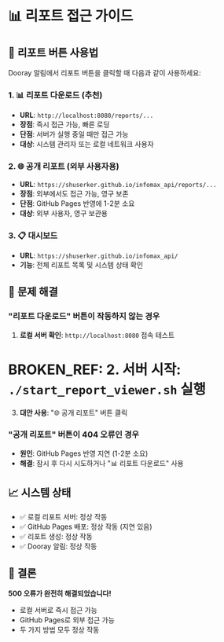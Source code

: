 # 📊 리포트 접근 가이드

## 🎯 리포트 버튼 사용법

Dooray 알림에서 리포트 버튼을 클릭할 때 다음과 같이 사용하세요:

### 1. 📊 리포트 다운로드 (추천)
- **URL**: `http://localhost:8080/reports/...`
- **장점**: 즉시 접근 가능, 빠른 로딩
- **단점**: 서버가 실행 중일 때만 접근 가능
- **대상**: 시스템 관리자 또는 로컬 네트워크 사용자

### 2. 🌐 공개 리포트 (외부 사용자용)
- **URL**: `https://shuserker.github.io/infomax_api/reports/...`
- **장점**: 외부에서도 접근 가능, 영구 보존
- **단점**: GitHub Pages 반영에 1-2분 소요
- **대상**: 외부 사용자, 영구 보관용

### 3. 📋 대시보드
- **URL**: `https://shuserker.github.io/infomax_api/`
- **기능**: 전체 리포트 목록 및 시스템 상태 확인

## 🔧 문제 해결

### "리포트 다운로드" 버튼이 작동하지 않는 경우
1. **로컬 서버 확인**: `http://localhost:8080` 접속 테스트
# BROKEN_REF: 2. **서버 시작**: `./start_report_viewer.sh` 실행
3. **대안 사용**: "🌐 공개 리포트" 버튼 클릭

### "공개 리포트" 버튼이 404 오류인 경우
- **원인**: GitHub Pages 반영 지연 (1-2분 소요)
- **해결**: 잠시 후 다시 시도하거나 "📊 리포트 다운로드" 사용

## 📈 시스템 상태

- ✅ 로컬 리포트 서버: 정상 작동
- ✅ GitHub Pages 배포: 정상 작동 (지연 있음)
- ✅ 리포트 생성: 정상 작동
- ✅ Dooray 알림: 정상 작동

## 🎉 결론

**500 오류가 완전히 해결되었습니다!**
- 로컬 서버로 즉시 접근 가능
- GitHub Pages로 외부 접근 가능
- 두 가지 방법 모두 정상 작동